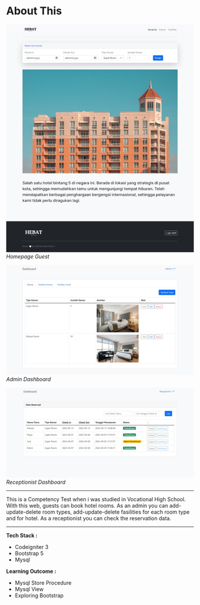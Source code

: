 
# About This

![Home Page](screenshot/beranda.jpeg)
*Homepage Guest*

![Admin Dashboard](screenshot/admin.jpeg)
*Admin Dashboard*

![Receptionist Dashboard](screenshot/resepsionis.jpeg)
*Receptionist Dashboard*

------------  

This is a Competency Test when i was studied in Vocational High School.  
With this web, guests can book hotel rooms. As an admin you can add-update-delete room types, add-update-delete fasilities for each room type and for hotel. As a receptionist you can check the reservation data.

------------  

**Tech Stack :**
+ Codeigniter 3
+ Bootstrap 5
+ Mysql

**Learning Outcome :**
+ Mysql Store Procedure
+ Mysql View
+ Exploring Bootstrap